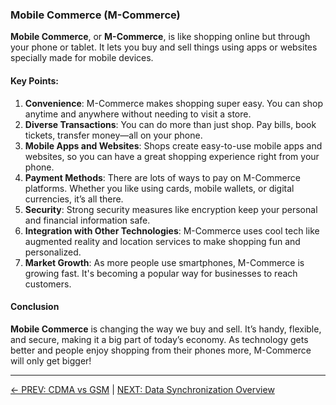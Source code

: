 
### Mobile Commerce (M-Commerce)

**Mobile Commerce**, or **M-Commerce**, is like shopping online but through your phone or tablet. It lets you buy and sell things using apps or websites specially made for mobile devices.

#### Key Points:
1. **Convenience**: M-Commerce makes shopping super easy. You can shop anytime and anywhere without needing to visit a store.
2. **Diverse Transactions**: You can do more than just shop. Pay bills, book tickets, transfer money—all on your phone.
3. **Mobile Apps and Websites**: Shops create easy-to-use mobile apps and websites, so you can have a great shopping experience right from your phone.
4. **Payment Methods**: There are lots of ways to pay on M-Commerce platforms. Whether you like using cards, mobile wallets, or digital currencies, it’s all there.
5. **Security**: Strong security measures like encryption keep your personal and financial information safe.
6. **Integration with Other Technologies**: M-Commerce uses cool tech like augmented reality and location services to make shopping fun and personalized.
7. **Market Growth**: As more people use smartphones, M-Commerce is growing fast. It's becoming a popular way for businesses to reach customers.

#### Conclusion
**Mobile Commerce** is changing the way we buy and sell. It’s handy, flexible, and secure, making it a big part of today’s economy. As technology gets better and people enjoy shopping from their phones more, M-Commerce will only get bigger!

---

[← PREV: CDMA vs GSM](CDMA%20vs%20GSM.md) | [NEXT: Data Synchronization Overview](Data%20Synchronization%20Overview.md)
